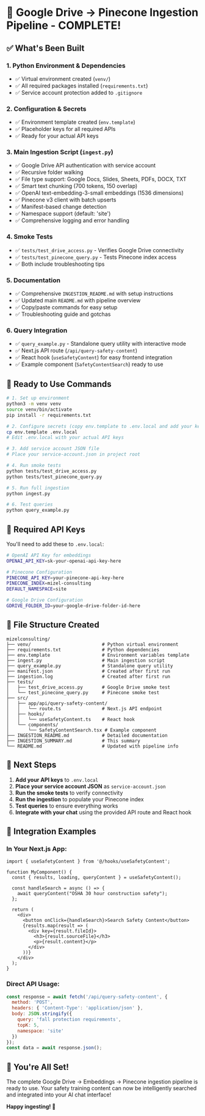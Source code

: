 # 🎉 Google Drive → Pinecone Ingestion Pipeline - COMPLETE!

## ✅ What's Been Built

### 1. **Python Environment & Dependencies**
- ✅ Virtual environment created (`venv/`)
- ✅ All required packages installed (`requirements.txt`)
- ✅ Service account protection added to `.gitignore`

### 2. **Configuration & Secrets**
- ✅ Environment template created (`env.template`)
- ✅ Placeholder keys for all required APIs
- ✅ Ready for your actual API keys

### 3. **Main Ingestion Script** (`ingest.py`)
- ✅ Google Drive API authentication with service account
- ✅ Recursive folder walking
- ✅ File type support: Google Docs, Slides, Sheets, PDFs, DOCX, TXT
- ✅ Smart text chunking (700 tokens, 150 overlap)
- ✅ OpenAI text-embedding-3-small embeddings (1536 dimensions)
- ✅ Pinecone v3 client with batch upserts
- ✅ Manifest-based change detection
- ✅ Namespace support (default: 'site')
- ✅ Comprehensive logging and error handling

### 4. **Smoke Tests**
- ✅ `tests/test_drive_access.py` - Verifies Google Drive connectivity
- ✅ `tests/test_pinecone_query.py` - Tests Pinecone index access
- ✅ Both include troubleshooting tips

### 5. **Documentation**
- ✅ Comprehensive `INGESTION_README.md` with setup instructions
- ✅ Updated main `README.md` with pipeline overview
- ✅ Copy/paste commands for easy setup
- ✅ Troubleshooting guide and gotchas

### 6. **Query Integration**
- ✅ `query_example.py` - Standalone query utility with interactive mode
- ✅ Next.js API route (`/api/query-safety-content`)
- ✅ React hook (`useSafetyContent`) for easy frontend integration
- ✅ Example component (`SafetyContentSearch`) ready to use

## 🚀 Ready to Use Commands

```bash
# 1. Set up environment
python3 -m venv venv
source venv/bin/activate
pip install -r requirements.txt

# 2. Configure secrets (copy env.template to .env.local and add your keys)
cp env.template .env.local
# Edit .env.local with your actual API keys

# 3. Add service account JSON file
# Place your service-account.json in project root

# 4. Run smoke tests
python tests/test_drive_access.py
python tests/test_pinecone_query.py

# 5. Run full ingestion
python ingest.py

# 6. Test queries
python query_example.py
```

## 🔑 Required API Keys

You'll need to add these to `.env.local`:

```bash
# OpenAI API Key for embeddings
OPENAI_API_KEY=sk-your-openai-api-key-here

# Pinecone Configuration  
PINECONE_API_KEY=your-pinecone-api-key-here
PINECONE_INDEX=mizel-consulting
DEFAULT_NAMESPACE=site

# Google Drive Configuration
GDRIVE_FOLDER_ID=your-google-drive-folder-id-here
```

## 📁 File Structure Created

```
mizelconsulting/
├── venv/                          # Python virtual environment
├── requirements.txt               # Python dependencies
├── env.template                   # Environment variables template
├── ingest.py                      # Main ingestion script
├── query_example.py               # Standalone query utility
├── manifest.json                  # Created after first run
├── ingestion.log                  # Created after first run
├── tests/
│   ├── test_drive_access.py       # Google Drive smoke test
│   └── test_pinecone_query.py     # Pinecone smoke test
├── src/
│   ├── app/api/query-safety-content/
│   │   └── route.ts               # Next.js API endpoint
│   ├── hooks/
│   │   └── useSafetyContent.ts    # React hook
│   └── components/
│       └── SafetyContentSearch.tsx # Example component
├── INGESTION_README.md            # Detailed documentation
├── INGESTION_SUMMARY.md           # This summary
└── README.md                      # Updated with pipeline info
```

## 🎯 Next Steps

1. **Add your API keys** to `.env.local`
2. **Place your service account JSON** as `service-account.json`
3. **Run the smoke tests** to verify connectivity
4. **Run the ingestion** to populate your Pinecone index
5. **Test queries** to ensure everything works
6. **Integrate with your chat** using the provided API route and React hook

## 🔧 Integration Examples

### In Your Next.js App:
```tsx
import { useSafetyContent } from '@/hooks/useSafetyContent';

function MyComponent() {
  const { results, loading, queryContent } = useSafetyContent();
  
  const handleSearch = async () => {
    await queryContent("OSHA 30 hour construction safety");
  };
  
  return (
    <div>
      <button onClick={handleSearch}>Search Safety Content</button>
      {results.map(result => (
        <div key={result.fileId}>
          <h3>{result.sourceFile}</h3>
          <p>{result.content}</p>
        </div>
      ))}
    </div>
  );
}
```

### Direct API Usage:
```javascript
const response = await fetch('/api/query-safety-content', {
  method: 'POST',
  headers: { 'Content-Type': 'application/json' },
  body: JSON.stringify({ 
    query: 'fall protection requirements',
    topK: 5,
    namespace: 'site'
  })
});
const data = await response.json();
```

## 🎉 You're All Set!

The complete Google Drive → Embeddings → Pinecone ingestion pipeline is ready to use. Your safety training content can now be intelligently searched and integrated into your AI chat interface!

**Happy ingesting! 🚀**
